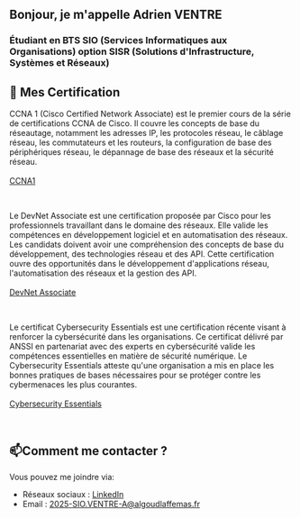 <h2>Bonjour, je m'appelle Adrien VENTRE
<br>
</h2>
<h3>
Étudiant en BTS SIO (Services Informatiques aux Organisations) option SISR (Solutions d'Infrastructure, Systèmes et Réseaux)</h3>


<h2> 💪 Mes Certification</h2>
<p>
CCNA 1 (Cisco Certified Network Associate) est le premier cours de la série de certifications CCNA de Cisco. 
Il couvre les concepts de base du réseautage, notamment les adresses IP, les protocoles réseau, le câblage réseau, 
les commutateurs et les routeurs, la configuration de base des périphériques réseau, le dépannage de base des réseaux et la sécurité réseau.
<br><br>
<a href="https://www.credly.com/badges/1daf5336-b8d6-4c3c-9426-0368dba92b28">CCNA1</a></li>
</p>
<br>
<p>
Le DevNet Associate est une certification proposée par Cisco pour les professionnels travaillant dans le domaine des réseaux. Elle valide les compétences en développement logiciel 
et en automatisation des réseaux. Les candidats doivent avoir une compréhension des concepts de base du développement, des technologies réseau et des API. Cette certification ouvre 
des opportunités dans le développement d'applications réseau, l'automatisation des réseaux et la gestion des API.
<br><br>
<a href="https://www.credly.com/org/cisco/badge/devnet-associate">DevNet Associate</a></li>
</p>
<br>
<p>
Le certificat Cybersecurity Essentials est une certification récente visant à renforcer la cybersécurité dans les organisations. Ce certificat délivré 
par ANSSI en partenariat avec des experts en cybersécurité valide les compétences essentielles en matière de 
sécurité numérique. Le Cybersecurity Essentials atteste qu'une organisation a mis en place les bonnes pratiques 
de bases nécessaires pour se protéger contre les cybermenaces les plus courantes.
<br><br>
<a href="https://www.credly.com/badges/c5fddce3-8edf-4069-8c8d-cfe7c7a59221">Cybersecurity Essentials</a></li>
</p>
<br>
<h2>📫Comment me contacter ?</h2>
<p>Vous pouvez me joindre via:</p>
<ul>
    <li>Réseaux sociaux : <a href="https://www.linkedin.com/in/lucasburdier/" target="_blank">LinkedIn</a></li>
    <li>Email : <a href="mailto:2025-SIO.VENTRE-A@algoudlaffemas.fr">2025-SIO.VENTRE-A@algoudlaffemas.fr</a></li>
</ul>
